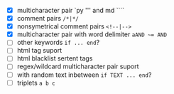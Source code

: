 + [x] multicharacter pair `py ''' and md ````
+ [x] comment pairs `/*|*/`
+ [x] nonsymetrical comment pairs `<!--|-->`
+ [x] multicharacter pair with word delimiter `aAND ~= AND`
+ [ ] other keywords `if ... end`?
+ [ ] html tag suport
+ [ ] html blacklist sertent tags
+ [ ] regex/wildcard multicharacter pair suport
+ [ ] with random text inbetween `if TEXT ... end`?
+ [ ] triplets `a b c`
